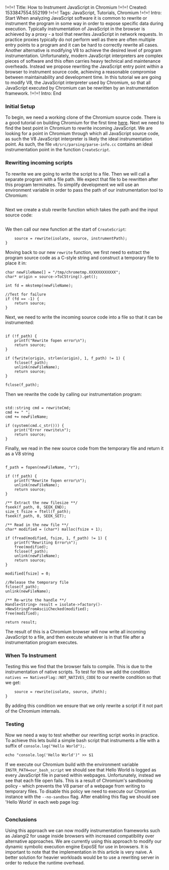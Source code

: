 !=!=! Title: How to Instrument JavaScript in Chromium
!=!=! Created: 1533847554.552199
!=!=! Tags: JavaScript, Tutorials, Chromium
!=!=! Intro: Start
When analyzing JavaScript software it is common to rewrite or instrument the program in some way in order to expose specific data during execution. Typically instrumentation of JavaScript in the browser is achieved by a proxy - a tool that rewrites JavaScript in network requests. In practice proxies typically do not perform well as there are often multiple entry points to a program and it can be hard to correctly rewrite all cases. Another alternative is modifying V8 to achieve the desired level of program instrumentation. Unfortunately, modern JavaScript interpreters are complex pieces of software and this often carries heavy technical and maintenance overheads. Instead we propose rewriting the JavaScript entry point within a browser to instrument source code, achieving a reasonable compromise between maintainability and development time. In this tutorial we are going to modify V8, the JavaScript interpreter used by Chromium, so that all JavaScript executed by Chromium can be rewritten by an instrumentation framework.
!=!=! Intro: End

### Initial Setup

To begin, we need a working clone of the Chromium source code. There is a good tutorial on building Chromium for the first time [here](https://www.chromium.org/developers/how-tos/get-the-code). Next we need to find the best point in Chromium to rewrite incoming JavaScript. We are looking for a point in Chromium through which all JavaScript source code, as such the V8 JavaScript interpreter is likely the ideal instrumentation point. As such, the file `v8/src/parsing/parse-info.cc` contains an ideal instrumentation point in the function `CreateScript`.

### Rewriting incoming scripts

To rewrite we are going to write the script to a file. Then we will call a separate program with a file path. We expect that file to be rewritten after this program terminates. To simplify development we will use an environment variable in order to pass the path of our instrumentation tool to Chromium:

```auto instrumentPath = getenv("INSTR_PATH");
```

Next we create a stub rewrite function which takes the path and the input source code:

```Handle<String> rewrite(Isolate* isolate, Handle<String> source, char* rewriteCmd) {}
```

We then call our new function at the start of `CreateScript`:

```if (instrumentPath) { 
    source = rewrite(isolate, source, instrumentPath);
}
```

Moving back to our new `rewrite` function, we first need to extract the program source code as a C-style string and construct a temporary file to place it in:

```/** Prepare a temp file for the rewrite and grab a c_str of the string **/
char newFileName[] = "/tmp/chrometmp.XXXXXXXXXXXX";
char* origin = source->ToCString().get();

int fd = mkstemp(newFileName);

//Test for failure
if (fd == -1) {
    return source;
}
```

Next, we need to write the incoming source code into a file so that it can be instrumented:

```FILE* f_path = fopen(newFileName, "w");
    
if (!f_path) {
    printf("Rewrite fopen error\n");
    return source;
} 

if (fwrite(origin, strlen(origin), 1, f_path) != 1) {
    fclose(f_path);
    unlink(newFileName);
    return source;
}

fclose(f_path);
```

Then we rewrite the code by calling our instrumentation program:

```/** Issue a rewrite command **/

std::string cmd = rewriteCmd;
cmd += " ";
cmd += newFileName;

if (system(cmd.c_str())) {
    print("Error rewrite\n");
    return source;
}
```

Finally, we read in the new source code from the temporary file and return it as a V8 string

```/** Re-open the file for reading **/

f_path = fopen(newFileName, "r");

if (!f_path) {
    printf("Rewrite fopen error\n");
    unlink(newFileName);
    return source;
} 

/** Extract the new filesize **/
fseek(f_path, 0, SEEK_END);
size_t fsize = ftell(f_path);
fseek(f_path, 0, SEEK_SET);

/** Read in the new file **/
char* modified = (char*) malloc(fsize + 1);
    
if (fread(modified, fsize, 1, f_path) != 1) {
    printf("Rewriting Error\n");
    free(modified);
    fclose(f_path);
    unlink(newFileName);
    return source;
}

modified[fsize] = 0;

//Release the temporary file
fclose(f_path);
unlink(newFileName);

/** Re-write the handle **/
Handle<String> result = isolate->factory()->NewStringFromAsciiChecked(modified); 
free(modified);

return result;
```

The result of this is a Chromium browser will now write all incoming JavaScript to a file, and then execute whatever is in that file after a instrumentation program executes.

### When To Instrument

Testing this we find that the browser fails to compile. This is due to the instrumentation of native scripts. To test for this we add the condition `natives == NativesFlag::NOT_NATIVES_CODE` to our rewrite condition so that we get:

```if (instrumentPath && natives == NativesFlag::NOT_NATIVES_CODE) { 
    source = rewrite(isolate, source, iPath);
}
```

By adding this condition we ensure that we only rewrite a script if it not part of the Chromium internals.

### Testing

Now we need a way to test whether our rewriting script works in practice. To achieve this lets build a simple bash script that instruments a file with a suffix of `console.log("Hello World");`.

```#!/bin/bash
echo "console.log('Hello World')" >> $1
```

If we execute our Chromium build with the environment variable `INSTR_PATH=our_bash_script` we should see that Hello World is logged as every JavaScript file in parsed within webpages. Unfortunately, instead we see that each file open fails. This is a result of Chromium's sandboxing policy - which prevents the V8 parser of a webpage from writing to temporary files. To disable this policy we need to execute our Chromium instance with the `--no-sandbox` flag. After enabling this flag we should see 'Hello World' in each web page log:

```[74489:775:0814/104653.194963:INFO:CONSOLE(61)] "Hello World", source: https://cdn.static.zdbb.net/eu/js/z0WVjCBSEeGLoxIxOQVEwQ.min.js (61)
```

### Conclusions

Using this approach we can now modify instrumentation frameworks such as Jalangi2 for usage inside browsers with increased compatibility over alternative approaches. We are currently using this approach to modify our dynamic symbolic execution engine ExpoSE for use in browsers. It is important to note that the implementation in this article is very naive. A better solution for heavier workloads would be to use a rewriting server in order to reduce the runtime overhead.

